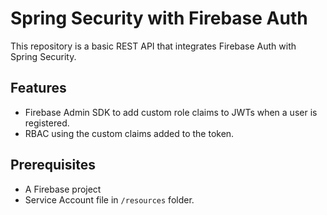 # Spring Security with Firebase Auth

This repository is a basic REST API that integrates Firebase Auth with Spring Security.

## Features

- Firebase Admin SDK to add custom role claims to JWTs when a user is registered.
- RBAC using the custom claims added to the token.

## Prerequisites

- A Firebase project
- Service Account file in `/resources` folder.
